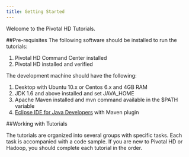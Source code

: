 ```yaml
---
title: Getting Started
---
```

Welcome to the Pivotal HD Tutorials.

##Pre-requisites
The following software should be installed to run the tutorials:

1. Pivotal HD Command Center installed
2. Pivotal HD installed and verified

The development machine should have the following:

1. Desktop with Ubuntu 10.x or Centos 6.x and 4GB RAM
3. JDK 1.6 and above installed and set JAVA_HOME
3. Apache Maven installed and mvn command available in the $PATH variable
4. [Eclipse IDE for Java Developers](http://www.eclipse.org/downloads/packages/eclipse-ide-java-developers/junos) with Maven plugin

##Working with Tutorials

The tutorials are organized into several groups with specific tasks. Each task is accompanied with a code sample.
If you are new to Pivotal HD or Hadoop, you should complete each tutorial in the order.

